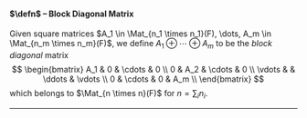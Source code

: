 #### $\defn$ – Block Diagonal Matrix
Given square matrices $A_1 \in \Mat_{n_1 \times n_1}(F), \dots, A_m \in \Mat_{n_m \times n_m}(F)$, we define 
$A_1 \oplus \cdots \oplus A_m$ to be the *block diagonal* matrix
$$
\begin{bmatrix} 
A_1 & 0 & \cdots & 0 \\
0 & A_2 &  \cdots & 0 \\
\vdots & & \ddots & \vdots \\
0 & \cdots & 0 & A_m \\
\end{bmatrix}
$$
which belongs to $\Mat_{n \times n}(F)$ for $n = \sum_i n_i$. 
***
